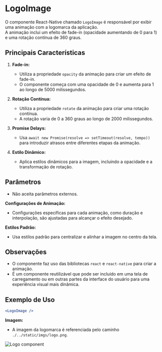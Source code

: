 # LogoImage

O componente React-Native chamado `LogoImage` é responsável por exibir uma animação com a logomarca da aplicação.  
A animação inclui um efeito de fade-in (opacidade aumentando de 0 para 1) e uma rotação contínua de 360 graus.

## Principais Características

1. **Fade-in:**
   - Utiliza a propriedade `opacity` da animação para criar um efeito de fade-in.
   - O componente começa com uma opacidade de 0 e aumenta para 1 ao longo de 5000 milissegundos.

2. **Rotação Contínua:**
   - Utiliza a propriedade `rotate` da animação para criar uma rotação contínua.
   - A rotação varia de 0 a 360 graus ao longo de 2000 milissegundos.

3. **Promise Delays:**
   - Usa `await new Promise(resolve => setTimeout(resolve, tempo))` para introduzir atrasos entre diferentes etapas da animação.

4. **Estilo Dinâmico:**
   - Aplica estilos dinâmicos para a imagem, incluindo a opacidade e a transformação de rotação.

## Parâmetros
- Não aceita parâmetros externos.

**Configurações de Animação:**
- Configurações específicas para cada animação, como duração e interpolação, são ajustadas para alcançar o efeito desejado.

**Estilos Padrão:**
- Usa estilos padrão para centralizar e alinhar a imagem no centro da tela.

## Observações

- O componente faz uso das bibliotecas `react` e `react-native` para criar a animação.
- É um componente reutilizável que pode ser incluído em uma tela de carregamento ou em outras partes da interface do usuário para uma experiência visual mais dinâmica.

## Exemplo de Uso

```jsx
<LogoImage />
```

**Imagem:**
- A imagem da logomarca é referenciada pelo caminho `./../static/imgs/logo.png`. 

![Logo component](asset/logo.png)
